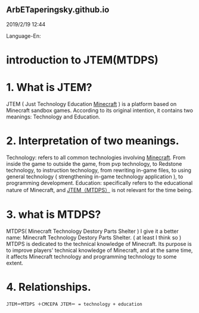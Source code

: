 ## ArbETaperingsky.github.io

2019/2/19 12:44

Language-En:
# introduction to JTEM(MTDPS)

# 1. What is JTEM?
JTEM ( Just Technology Education [Minecraft](https://minecraft.net/zh-hans/) ) is a platform based on Minecraft sandbox games. According to its original intention, it contains two meanings: Technology and Education.

# 2. Interpretation of two meanings.
Technology: refers to all common technologies involving [Minecraft](https://minecraft.net/zh-hans/). From inside the game to outside the game, from pvp technology, to Redstone technology, to instruction technology, from rewriting in-game files, to using general technology ( strengthening in-game technology application ), to programming development.
Education: specifically refers to the educational nature of Minecraft, and [JTEM（MTDPS）](https://arbetaperingsky.github.io/JTEM.MTDPS) is not relevant for the time being.

# 3. what is MTDPS?
MTDPS( Minecraft Technology Destory Parts Shelter ) I give it a better name: Minecraft Technology Destory Parts Shelter. ( at least I think so ) MTDPS is dedicated to the technical knowledge of Minecraft. Its purpose is to improve players' technical knowledge of Minecraft, and at the same time, it affects Minecraft technology and programming technology to some extent.

# 4. Relationships.
`JTEM＝MTDPS ＋CMCEPA
JTEM＝ = technology + education`
